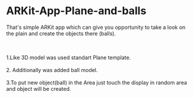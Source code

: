 # ARKit-App-Plane-and-balls


That's simple ARKit app which can give you opportunity to take a look on the plain and create the objects there (balls).

<br></br>
1.Like 3D model was used standart Plane template.
<br></br>
2. Additionally was added ball model.
<br></br>
3.To put new object(ball) in the Area just touch the display in random area and object will be created.
